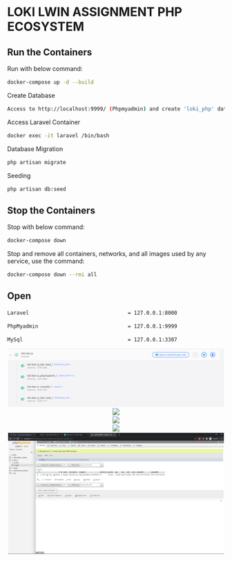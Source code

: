 # LOKI LWIN ASSIGNMENT PHP ECOSYSTEM

## Run the Containers
Run with below command:
```bash
docker-compose up -d --build
```
Create Database
```bash
Access to http://localhost:9999/ (Phpmyadmin) and create 'loki_php' database
```
Access Laravel Container
```bash
docker exec -it laravel /bin/bash
```
Database Migration
```bash
php artisan migrate
```
Seeding
```bash
php artisan db:seed
```

## Stop the Containers
Stop with below command:
```bash
docker-compose down
```

Stop and remove all containers, networks, and all images used by any service, use the command:
```bash
docker-compose down --rmi all
```

## Open
```bash
Laravel                                = 127.0.0.1:8000
```
```bash
PhpMyadmin                             = 127.0.0.1:9999
```
```bash
MySql                                  = 127.0.0.1:3307
```
<p align="center">
<kbd>
    <img src="https://github.com/lwinmoethu25/loki-lwin-js/blob/master/screenshot/docker_desktop.PNG" width="500">
</kbd>
<br>
<kbd>
    <img src="https://github.com/lwinmoethu25/loki-lwin-js/blob/master/screenshot/sign_up.PNG" width="500">
</kbd>
<br>
<kbd>
    <img src="https://github.com/lwinmoethu25/loki-lwin-js/blob/master/screenshot/home_page.PNG" width="500">
</kbd>
<br>
<kbd>
    <img src="https://github.com/lwinmoethu25/loki-lwin-js/blob/master/screenshot/cart.PNG" width="500">
</kbd>
<br>
<kbd>
    <img src="https://github.com/lwinmoethu25/loki-lwin-js/blob/master/screenshot/db.PNG" width="500">
</kbd>
<br>
</p>